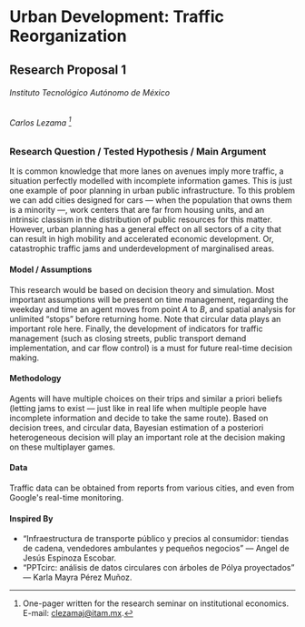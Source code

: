 # Urban Development: Traffic Reorganization

## Research Proposal 1

###### Instituto Tecnológico Autónomo de México

###### Carlos Lezama [^\*]

### Research Question / Tested Hypothesis / Main Argument

It is common knowledge that more lanes on avenues imply more traffic, a situation perfectly modelled with incomplete information games. This is just one example of poor planning in urban public infrastructure. To this problem we can add cities designed for cars — when the population that owns them is a minority —, work centers that are far from housing units, and an intrinsic classism in the distribution of public resources for this matter. However, urban planning has a general effect on all sectors of a city that can result in high mobility and accelerated economic development. Or, catastrophic traffic jams and underdevelopment of marginalised areas.

#### Model / Assumptions

This research would be based on decision theory and simulation. Most important assumptions will be present on time management, regarding the weekday and time an agent moves from point $A$ to $B$, and spatial analysis for unlimited “stops” before returning home. Note that circular data plays an important role here. Finally, the development of indicators for traffic management (such as closing streets, public transport demand implementation, and car flow control) is a must for future real-time decision making.

#### Methodology

Agents will have multiple choices on their trips and similar a priori beliefs (letting jams to exist — just like in real life when multiple people have incomplete information and decide to take the same route). Based on decision trees, and circular data, Bayesian estimation of a posteriori heterogeneous decision will play an important role at the decision making on these multiplayer games.

#### Data

Traffic data can be obtained from reports from various cities, and even from Google's real-time monitoring.

#### Inspired By

- “Infraestructura de transporte público y precios al consumidor: tiendas de cadena, vendedores ambulantes y pequeños negocios” — Angel de Jesús Espinoza Escobar.
- “PPTcirc: análisis de datos circulares con árboles de Pólya proyectados” — Karla Mayra Pérez Muñoz.

[^\*]: One-pager written for the research seminar on institutional economics. E-mail: [clezamaj@itam.mx](mailto:clezamaj@itam.mx).
